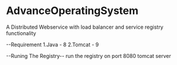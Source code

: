 # AdvanceOperatingSystem
A Distributed Webservice with load balancer and service registry functionality

--Requirement
1.Java - 8
2.Tomcat - 9

--Runing The Registry--
run the registry on port 8080 tomcat server

